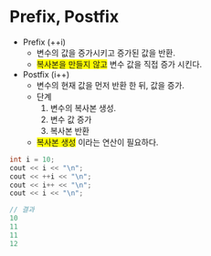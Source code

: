 # Prefix, Postfix

- Prefix (++i)
	- 변수의 값을 증가시키고 증가된 값을 반환.
	- <span style="background-color: yellow;">복사본을 만들지 않고</span>   변수 값을 직접 증가 시킨다.
- Postfix (i++)
	- 변수의 현재 값을 먼저 반환 한 뒤, 값을 증가.
	- 단계
		1. 변수의 복사본 생성.
		2. 변수 값 증가
		3. 복사본 반환
	- <span style="background-color: yellow;">복사본 생성</span> 이라는 연산이 필요하다.

```c++
int i = 10;
cout << i << "\n";
cout << ++i << "\n";
cout << i++ << "\n";
cout << i << "\n";
```

```c++
// 결과
10
11
11
12
```


